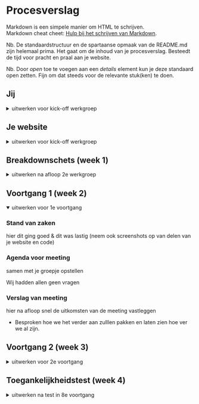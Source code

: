 # Procesverslag
Markdown is een simpele manier om HTML te schrijven.  
Markdown cheat cheet: [Hulp bij het schrijven van Markdown](https://github.com/adam-p/markdown-here/wiki/Markdown-Cheatsheet).

Nb. De standaardstructuur en de spartaanse opmaak van de README.md zijn helemaal prima. Het gaat om de inhoud van je procesverslag. Besteedt de tijd voor pracht en praal aan je website.

Nb. Door *open* toe te voegen aan een *details* element kun je deze standaard open zetten. Fijn om dat steeds voor de relevante stuk(ken) te doen.





## Jij

<details>
<summary>uitwerken voor kick-off werkgroep</summary>

### Auteur:
Yousri Bouzaien (500731321)

#### Je startniveau:
Rood

#### Je focus:
Responsive (kies uit responsive óf surface plane)

</details>





## Je website

<details>
<summary>uitwerken voor kick-off werkgroep</summary>

### Je opdracht:
https://www.apple.com/

#### Screenshot(s) van de eerste pagina (small screen):
Home
<img src="images/home.png" width="375px" alt="omschrijving van de pagina">

#### Screenshot(s) van de tweede pagina (small screen):
iPhone
<img src="images/iphone.png" width="375px" alt="omschrijving van de pagina">

</details>



## Breakdownschets (week 1)

<details>
<summary>uitwerken na afloop 2e werkgroep</summary>

### de hele pagina:
<img src="images/breakdown.png" width="375px" alt="breakdown van de hele pagina">



</details>





## Voortgang 1 (week 2)

<details open>
<summary>uitwerken voor 1e voortgang</summary>

### Stand van zaken
hier dit ging goed & dit was lastig (neem ook screenshots op van delen van je website en code)


### Agenda voor meeting
samen met je groepje opstellen

Wij hadden allen geen vragen


### Verslag van meeting
hier na afloop snel de uitkomsten van de meeting vastleggen

- Besproken hoe we het verder aan zulllen pakken en laten zien hoe ver we al zijn.

</details>





## Voortgang 2 (week 3)

<details>
<summary>uitwerken voor 2e voortgang</summary>

### Stand van zaken

Eigenlijk ging alles wel goed alleen met het hamburger menu waren een paar moeilijkheden maar die waren snel op te lossen!

### Agenda voor meeting
samen met je groepje opstellen

Ook hier hadden wij allemaal geen vragen.


### Verslag van meeting
hier na afloop snel de uitkomsten van de meeting vastleggen

- Code doorgekeken en in de CSS moet ik wat comments gaan toevoegen en kijken of ik met EM of PX ga werken. verder was
alles in orde.

</details>





## Toegankelijkheidstest (week 4)

<details>
<summary>uitwerken na test in 8e voortgang</summary>

Tijdens het testen met de screenreader kwam ik erachter dat als je afbeeldingen in css zet om als achtergrond te gebruiken zoals bij het kopje iPhone 13 en bij Apple TV dat de screenreader dit niet voorleest. Verder las hij alles perfect voor. Ook met de tab knop om door de linkjes heen te gaan ging alles goed.

Verdere bevindingen:
- Het gebruiken van een screenreader is niet altijd even makkelijk
- Alt tekst bij afbeeldingen is belangrijk voor screenreaders.
- Je kan een hamburger menu niet openen met screenreaders.
- Verder was alles makkelijk te gebruiken.


### Bevindingen
Lijst met je bevindingen die in de test naar voren kwamen:

#### Hamburger menu
Hamburger menu klapt niet open met gebruik van TAB.

Dit kan worden opgelost door van het hamburger menu icoontje ook een link te maken.

#### Afbeeldingen.

Afbeeldingen die in CSS als achtergrond worden gebruikt worden niet gelezen door een screenreader.


De adbeelding in html plaatsen.



## Voortgang 3 (week 4)

<details>
<summary>uitwerken voor 3e voortgang</summary>

De enigste vraag die ik had was of je een andere video mocht gebruiken.
mijn medestudenten hadden geen vragen.

### Stand van zaken
De site is zo goed als af alleen nog de puntjes op de I en nog even kijken naar de responsiveness.


</details>





## Eindgesprek (week 5)

<details>
<summary>uitwerken voor eindgesprek</summary>

### Stand van zaken
Over het algemeen ging alles goed, ik kom er alleen niet uit hoe ik het hamburger menu weg krijg als ik op een desktop scherm kom.
<img src="images/hamburgerfout.png" width="375px" alt="omschrijving van de pagina">

### Screenshot(s)

hier screenshot(s) van je eindresultaat
<img src="images/screen1.png" width="375px" alt="omschrijving van de pagina">
<img src="images/screen2.png" width="375px" alt="omschrijving van de pagina">
</details>





## Bronnenlijst

<details open>
<summary>continu bijhouden terwijl je werkt</summary>


Alle afbeeldingen zijn screenshots van de apple website.

1. https://css-tricks.com/snippets/css/a-guide-to-flexbox/
2. https://www.w3schools.com/tags/att_video_autoplay.asp
3. https://developer.mozilla.org/en-US/docs/Web/CSS/position
4. https://flaviocopes.com/rotate-image/

</details>
